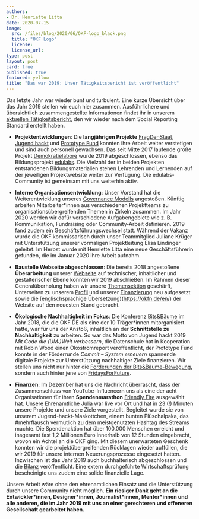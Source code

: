 ```yaml
---
authors: 
- Dr. Henriette Litta
date: 2020-07-15
image:
  src: /files/blog/2020/06/OKF-logo_black.png
  title: "OKF Logo"
  license:
  license_url:
type: post
layout: post
card: true
published: true
featured: yellow
title: "Das war 2019: Unser Tätigkeitsbericht ist veröffentlicht" 
---
```


Das letzte Jahr war wieder bunt und turbulent. Eine kurze Übersicht über das Jahr 2019 stellen wir euch hier zusammen. Ausführlichere und übersichtlich zusammengestellte Informationen findet ihr in unserem [aktuellen Tätigkeitsbericht](https://2019.okfn.de/), den wir wieder nach dem Social Reporting Standard erstellt haben.

* **Projektentwicklungen**: Die **langjährigen Projekte** [FragDenStaat](https://fragdenstaat.de/), [Jugend hackt](https://jugendhackt.org/) und [Prototype Fund](https://prototypefund.de/) konnten ihre Arbeit weiter verstetigen und sind auch personell gewachsen. Das seit Mitte 2017 laufende große Projekt [Demokratielabore](https://demokratielabore.de/) wurde 2019 abgeschlossen, ebenso das Bildungsprojekt [edulabs](https://edulabs.de/). Die Vielzahl der in beiden Projekten entstandenen Bildungsmaterialien stehen Lehrenden und Lernenden auf der jeweiligen Projektwebsite weiter zur Verfügung. Die edulabs-Community ist gemeinsam mit uns weiterhin aktiv.

* **Interne Organisationsentwicklung**: Unser Vorstand hat die Weiterentwicklung unseres [Governance Modells](https://okfn.de/files/documents/03_Governance_Modell.pdf) angestoßen. Künftig arbeiten Mitarbeiter\*innen aus verschiedenen Projektteams zu organisationsübergreifenden Themen in Zirkeln zusammen. Im Jahr 2020 werden wir dafür verschiedene Aufgabengebiete wie z. B. Kommunikation, Fundraising oder Community-Arbeit definieren. 2019 fand zudem ein Geschäftsführungswechsel statt. Während der Vakanz wurde die OKF kommissarisch durch unser Teammitglied Juliane Krüger mit Unterstützung unserer vormaligen Projektleitung Elisa Lindinger geleitet. Im Herbst wurde mit Henriette Litta eine neue Geschäftsführerin gefunden, die im Januar 2020 ihre Arbeit aufnahm.

* **Baustelle Webseite abgeschlossen**: Die bereits 2018 angestoßene **Überarbeitung** unserer [Webseite](https://okfn.de/) auf technischer, inhaltlicher und gestalterischer Ebene konnten wir 2019 abschließen. Im Rahmen dieser Generalüberholung haben wir unsere [Themensektion](https://okfn.de/themen/) geschärft, Unterseiten zu unserem [Profil](https://okfn.de/profil/) und unserer [Finanzierung](https://okfn.de/finanzierung/) neu aufgesetzt sowie die [englischsprachige Übersetzung)(https://okfn.de/en/) der Website auf den neuesten Stand gebracht.

* **Ökologische Nachhaltigkeit im Fokus**: Die Konferenz [Bits&Bäume](https://bits-und-baeume.org/rueckblick/de) im Jahr 2018, die die OKF DE als eine der 10 Träger\*innen mitorganisiert hatte, war für uns der Anstoß, inhaltlich an der **Schnittstelle zu Nachhaltigkeit** zu arbeiten. So war das Motto von Jugend hackt 2019 _Mit Code die (UM:)Welt verbessern_, die Datenschule hat in Kooperation mit Robin Wood einen Ökostromreport veröffentlicht, der Prototype Fund konnte in der Förderrunde _Commit – System erneuern_ spannende digitale Projekte zur Unterstützung nachhaltiger Ziele finanzieren. Wir stellen uns nicht nur hinter die [Forderungen der Bits&Bäume-Bewegung](https://bits-und-baeume.org/forderungen/info/de), sondern auch hinter jene von [FridaysForFuture](https://fridaysforfuture.de/forderungen/).

* **Finanzen**: Im Dezember hat uns die Nachricht überrascht, dass der Zusammenschluss von YouTube-Influencern uns als eine der acht Organisationen für ihren **Spendenmarathon** [Friendly Fire](https://de.wikipedia.org/wiki/Friendly_Fire_(Charity-Livestream)) ausgewählt hat. Unsere Ehrenamtliche Julia war live vor Ort und hat in 23 (!) Minuten unsere Projekte und unsere Ziele vorgestellt. Begleitet wurde sie von unserem Jugend-hackt-Maskottchen, einem bunten Plüschalpaka, das #mehrflausch vermutlich zu dem meistgenutzten Hashtag des Streams machte. Die Spendenaktion hat über 100.000 Menschen erreicht und insgesamt fast 1,2 Millionen Euro innerhalb von 12 Stunden eingebracht, wovon ein Achtel an die OKF ging. Mit diesem unerwarteten Geschenk konnten wir die projektübergreifenden Rücklagen wieder auffüllen, die wir 2019 für unsere internen Neuerungsprozesse eingesetzt hatten. Inzwischen ist das Jahr 2019 auch buchhalterisch abgeschlossen und die [Bilanz](https://okfn.de/files/documents/Jahresabschluesse/OKF-DE-Jahresabschluss-2019.pdf) veröffentlicht. Eine extern durchgeführte Wirtschaftsprüfung bescheinigte uns zudem eine solide finanzielle Lage.

Unsere Arbeit wäre ohne den ehrenamtlichen Einsatz und die Unterstützung durch unsere Community nicht möglich. **Ein riesiger Dank geht an die Entwickler\*innen, Designer\*innen, Journalist\*innen, Mentor\*innen und alle anderen, die im Jahr 2019 mit uns an einer gerechteren und offeneren Gesellschaft gearbeitet haben.**
